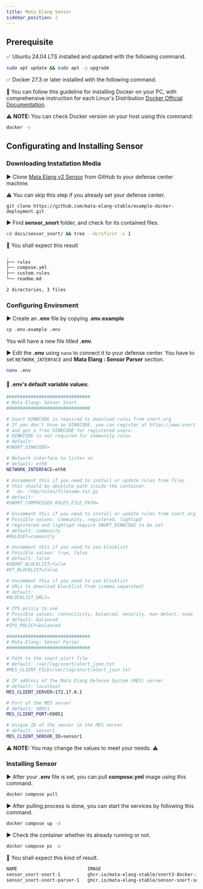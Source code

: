 ```yaml
---
title: Mata Elang Sensor
sidebar_position: 2
---
```


## Prerequisite

✅ Ubuntu 24.04 LTS installed and updated with the following command.

```bash
sudo apt update && sudo apt -y upgrade
```

✅ Docker 27.3 or later installed with the following command.

:key: You can follow this guideline for installing Docker on your PC, with comprehensive instruction for each Linux's Distribution
[Docker Official Documentation](https://docs.docker.com/engine/install/).

:warning: **NOTE:** You can check Docker version on your host using this command:

```bash
docker -v
```

## Configurating and Installing Sensor

### Downloading Installation Media

▶️ Clone [Mata Elang v2 Sensor](https://github.com/mata-elang-stable/example-docker-deployment.git) from GitHub to your defense center machine.

⚠️ You can skip this step if you already set your defense center.

```
git clone https://github.com/mata-elang-stable/example-docker-deployment.git
```

▶️ Find **sensor_snort** folder, and check for its contained files.

```bash
cd docs/sensor_snort/ && tree --dirsfirst -L 1
```

🔑 You shall expect this result

```bash
.
├── rules
├── compose.yml
├── custom.rules
└── readme.md

2 directories, 3 files
```

### Configuring Enviroment

▶️ Create an **.env** file by copying **.env.example**

```bash
cp .env.example .env
```

You will have a new file titled **.env**.

▶️ Edit the **.env** using `nano` to connect it to your defense center. You have to set `NETWORK_INTERFACE` and **Mata Elang : Sensor Parser** section.

```bash
nano .env
```

#### 🔑 .env's default variable values:

```bash
###############################
# Mata Elang: Sensor Snort
###############################

# Snort OINKCODE is required to download rules from snort.org
# If you don't have an OINKCODE, you can register at https://www.snort.org/users/sign_up
# and get a free OINKCODE for registered users.
# OINKCODE is not required for community rules
# default:
#SNORT_OINKCODE=

# Network interface to listen on
# default: eth0
NETWORK_INTERFACE=eth0

# Uncomment this if you need to install or update rules from files
# this should be absolute path inside the container.
#   ex: /tmp/rules/filename.tar.gz
# default:
#SNORT_COMPRESSED_RULES_FILE_PATH=

# Uncomment this if you need to install or update rules from snort.org
# Possible values: community, registered, lightspd
# registered and lightspd require SNORT_OINKCODE to be set
# default: community
#RULESET=community

# Uncomment this if you need to use blocklist
# Possible values: true, false
# default: false
#SNORT_BLOCKLIST=false
#ET_BLOCKLIST=false

# Uncomment this if you need to use blocklist
# URLs to download blocklist from (comma separated)
# default:
#BLOCKLIST_URLS=

# IPS policy to use
# Possible values: connectivity, balanced, security, max-detect, none
# default: balanced
#IPS_POLICY=balanced

###############################
# Mata Elang: Sensor Parser
###############################

# Path to the snort alert file
# default: /var/log/snort/alert_json.txt
#MES_CLIENT_FILE=/var/log/snort/alert_json.txt

# IP address of the Mata Elang Defense System (MES) server
# default: localhost
MES_CLIENT_SERVER=172.17.0.1

# Port of the MES server
# default: 50051
MES_CLIENT_PORT=50051

# Unique ID of the sensor in the MES server
# default: sensor1
MES_CLIENT_SENSOR_ID=sensor1
```

:warning: **NOTE:** You may change the values to meet your needs. :warning:

### Installing Sensor

▶️ After your **.env** file is set, you can pull **compose.yml** image using this command.

```bash
docker compose pull
```

▶️ After pulling process is done, you can start the services by following this command.

```bash
docker compose up -d
```

▶️ Check the container whether its already running or not.

```bash
docker compose ps -a
```

🔑 You shall expect this kind of result.

```bash
NAME                          IMAGE                                                       COMMAND                  SERVICE        CREATED         STATUS                                  PORTS
sensor_snort-snort-1          ghcr.io/mata-elang-stable/snort3-docker-image:v2.0-debian   "/usr/local/bin/star…"   snort          3 seconds ago   Up 2 seconds
sensor_snort-snort-parser-1   ghcr.io/mata-elang-stable/sensor-snort-service:latest       "/go/bin/app client …"   snort-parser   3 seconds ago   Up 2 seconds
```
